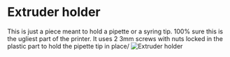 # Extruder holder

This is just a piece meant to hold a pipette or a syring tip. 100% sure this is the ugliest part of the printer. It uses 2 3mm screws with nuts locked in the plastic part to hold the pipette tip in place/
![Extruder holder](https://github.com/Leo-GG/Sbrodolina/blob/master/pics/tip_holder.jpg "Pipette tip holder")
